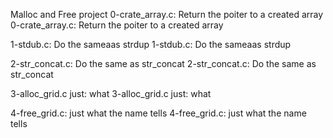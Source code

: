 Malloc and Free project
0-crate_array.c: Return the poiter to a created array
0-crate_array.c: Return the poiter to a created array

1-stdub.c: Do the sameaas strdup
1-stdub.c: Do the sameaas strdup

2-str_concat.c: Do the same as str_concat
2-str_concat.c: Do the same as str_concat

3-alloc_grid.c just: what
3-alloc_grid.c just: what

4-free_grid.c: just what the name tells
4-free_grid.c: just what the name tells


